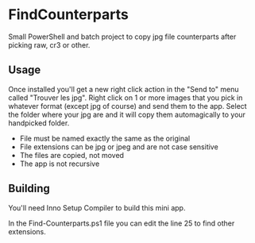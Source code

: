 # FindCounterparts
Small PowerShell and batch project to copy jpg file counterparts after picking raw, cr3 or other.

## Usage
Once installed you'll get a new right click action in the "Send to" menu called "Trouver les jpg".
Right click on 1 or more images that you pick in whatever format (except jpg of course) and send them to the app.
Select the folder where your jpg are and it will copy them automagically to your handpicked folder.

- File must be named exactly the same as the original
- File extensions can be jpg or jpeg and are not case sensitive
- The files are copied, not moved
- The app is not recursive

## Building
You'll need Inno Setup Compiler to build this mini app.

In the Find-Counterparts.ps1 file you can edit the line 25 to find other extensions.
